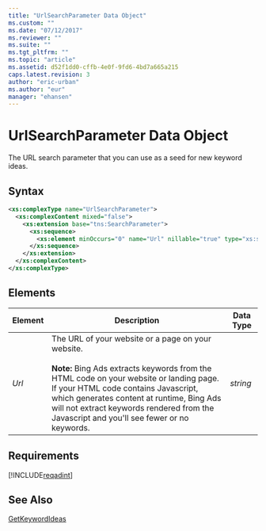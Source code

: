 ```yaml
---
title: "UrlSearchParameter Data Object"
ms.custom: ""
ms.date: "07/12/2017"
ms.reviewer: ""
ms.suite: ""
ms.tgt_pltfrm: ""
ms.topic: "article"
ms.assetid: d52f1dd0-cffb-4e0f-9fd6-4bd7a665a215
caps.latest.revision: 3
author: "eric-urban"
ms.author: "eur"
manager: "ehansen"
---
```

# UrlSearchParameter Data Object
The URL search parameter that you can use as a seed for new keyword ideas.

## Syntax

```xml
<xs:complexType name="UrlSearchParameter">
  <xs:complexContent mixed="false">
    <xs:extension base="tns:SearchParameter">
      <xs:sequence>
        <xs:element minOccurs="0" name="Url" nillable="true" type="xs:string"/>
      </xs:sequence>
    </xs:extension>
  </xs:complexContent>
</xs:complexType>
```

## <a name="Elements"></a>Elements

|Element|Description|Data Type|
|-----------|---------------|-------------|
|*Url*|The URL of your website or a page on your website.<br/><br/>**Note:** Bing Ads extracts keywords from the HTML code on your website or landing page. If your HTML code contains Javascript, which generates content at runtime, Bing Ads will not extract keywords rendered from the Javascript and you'll see fewer or no keywords.|*string*|

## Requirements
[!INCLUDE[reqadint](../adinsight-api/includes/reqadint.md)]
## See Also
[GetKeywordIdeas](../adinsight-api/getkeywordideas-service-operation.md)  

